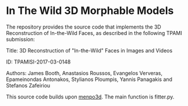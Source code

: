 # In The Wild 3D Morphable Models

The repository provides the source code that implements the 3D Reconstruction of In-the-Wild Faces, as described in the following TPAMI submission:

Title: 3D Reconstruction of "In-the-Wild" Faces in Images and Videos

ID: TPAMISI-2017-03-0148

Authors: James Booth, Anastasios Roussos, Evangelos Ververas, Epameinondas Antonakos, Stylianos Ploumpis, Yannis Panagakis and Stefanos Zafeiriou


This source code builds upon [menpo3d](https://github.com/menpo/menpo3d). 
The main function is fitter.py. 
